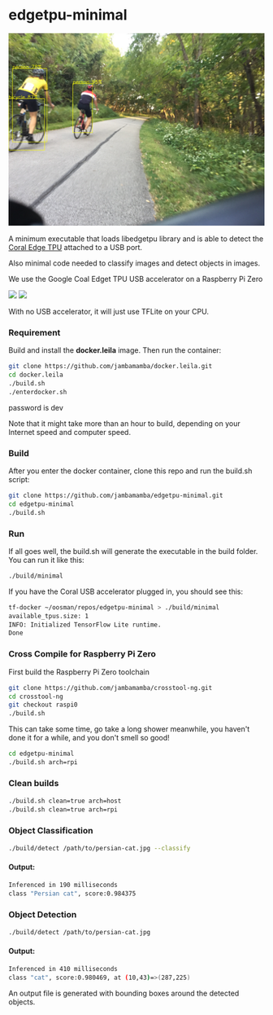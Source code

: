 # edgetpu-minimal

<img src="res/IMG_8633.inferenced.JPG"/>

A minimum executable that loads libedgetpu library and is able to detect the [Coral Edge TPU](https://coral.ai/products/accelerator/) attached to a USB port.

Also minimal code needed to classify images and detect objects in images.

We use the Google Coal Edget TPU USB accelerator on a Raspberry Pi Zero

[<img width="300" src="https://lh3.googleusercontent.com/vvBAqSnXyg3h9yS0JLyVehhV-e__3NFbZ6q7Ft-rEZp-9wDTVZ49yjuYJwfa4jQZ-RVnChHMr-DDC0T_fTxVyQg3iBMD-icMQooD6A=w2000-rw"/>](https://coral.ai/products/accelerator)
[<img width="300" src="https://www.raspberrypi.org/homepage-9df4b/static/1dfa03d09c1f3e446e8d936dfb92267f/ae23f/6b0defdbbf40792b64159ab8169d97162c380b2c_raspberry-pi-zero-1-1755x1080.jpg"/>](https://www.raspberrypi.org/products/raspberry-pi-zero/)

With no USB accelerator, it will just use TFLite on your CPU.

### Requirement

Build and install the **docker.leila** image. Then run the container:

```bash
git clone https://github.com/jambamamba/docker.leila.git
cd docker.leila
./build.sh
./enterdocker.sh
```
password is dev

Note that it might take more than an hour to build, depending on your Internet speed and computer speed.

### Build

After you enter the docker container, clone this repo and run the build.sh script:

```bash
git clone https://github.com/jambamamba/edgetpu-minimal.git
cd edgetpu-minimal 
./build.sh 
```

### Run

If all goes well, the build.sh will generate the executable in the build folder. You can run it like this:

```bash
./build/minimal
```
If you have the Coral USB accelerator plugged in, you should see this:

```bash
tf-docker ~/oosman/repos/edgetpu-minimal > ./build/minimal 
available_tpus.size: 1
INFO: Initialized TensorFlow Lite runtime.
Done
```

### Cross Compile for Raspberry Pi Zero

First build the Raspberry Pi Zero toolchain

```bash
git clone https://github.com/jambamamba/crosstool-ng.git
cd crosstool-ng
git checkout raspi0
./build.sh
```

This can take some time, go take a long shower meanwhile, you haven't done it for a while, and you don't smell so good!

```bash
cd edgetpu-minimal 
./build.sh arch=rpi
```

### Clean builds

```bash
./build.sh clean=true arch=host
./build.sh clean=true arch=rpi
```

### Object Classification

```bash
./build/detect /path/to/persian-cat.jpg --classify
```

#### Output:
```bash
Inferenced in 190 milliseconds
class "Persian cat", score:0.984375
```

### Object Detection

```bash
./build/detect /path/to/persian-cat.jpg
```

#### Output:
```bash
Inferenced in 410 milliseconds
class "cat", score:0.980469, at (10,43)=>(287,225)
```

An output file is generated with bounding boxes around the detected objects.

